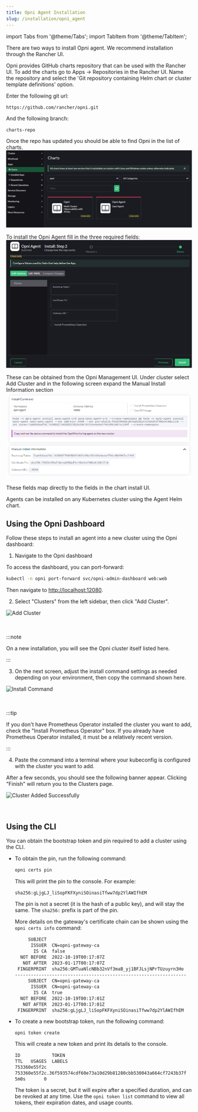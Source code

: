 ```yaml
---
title: Opni Agent Installation
slug: /installation/opni_agent
---
```

import Tabs from '@theme/Tabs';
import TabItem from '@theme/TabItem';

There are two ways to install Opni agent. We recommend installation through the Rancher UI.

<Tabs>
<TabItem value="rancher" label="Installation using Rancher UI" default>
Opni provides GitHub charts repository that can be used with the Rancher UI.  To add the charts go to Apps -> Repositories in the Rancher UI.  Name the repository and select the 'Git repository containing Helm chart or cluster template definitions' option.

Enter the following git url:
```
https://github.com/rancher/opni.git
```

And the following branch:
```
charts-repo
```

Once the repo has updated you should be able to find Opni in the list of charts.
![Opni Charts](/img/opnicharts.png)

 To install the Opni Agent fill in the three required fields:
 ![Opni Agent](/img/opniagentchart.png)

These can be obtained from the Opni Management UI.  Under cluster select Add Cluster and in the following screen expand the Manual Install Information section
 ![Add cluster](/img/addcluster.png)

 These fields map directly to the fields in the chart install UI.

</TabItem>
<TabItem value="helm" label="Installation using Helm">

Agents can be installed on any Kubernetes cluster using the Agent Helm chart.

## Using the Opni Dashboard

Follow these steps to install an agent into a new cluster using the Opni dashboard:

1. Navigate to the Opni dashboard

  To access the dashboard, you can port-forward:

  ```bash
  kubectl -n opni port-forward svc/opni-admin-dashboard web:web
  ```
  Then navigate to [http://localhost:12080](http://localhost:12080).


2. Select "Clusters" from the left sidebar, then click "Add Cluster".

  <div className="image-border">
    <img
      src={require('/img/installation/add-cluster.png').default} 
      alt="Add Cluster"
    />
  </div>

  <br />
  <br />

  :::note

  On a new installation, you will see the Opni cluster itself listed here.

  :::

3. On the next screen, adjust the install command settings as needed depending on your environment, then copy the command shown here.

  <div className="image-border">
    <img
      src={require('/img/installation/install-command.png').default} 
      alt="Install Command"
    />
  </div>

  
  <br />
  <br />

  :::tip

  If you don't have Prometheus Operator installed the cluster you want to add, check the "Install Prometheus Operator" box. If you already have Prometheus Operator installed, it must be a relatively recent version.

  :::

4. Paste the command into a terminal where your kubeconfig is configured with the cluster you want to add.

  After a few seconds, you should see the following banner appear. Clicking "Finish" will return you to the Clusters page.

  <div className="image-border">
    <img
      src={require('/img/installation/install-success.png').default} 
      alt="Cluster Added Successfully"
    />
  </div>

  <br />
  <br />

## Using the CLI

You can obtain the bootstrap token and pin required to add a cluster using the CLI.

- To obtain the pin, run the following command:

  ```bash
  opni certs pin
  ```

  This will print the pin to the console. For example:

  ```
  sha256:gLjgLJ_liSopFKFXyniSOinasiTfww7dp2YlAWIfhEM 
  ```

  The pin is not a secret (it is the hash of a public key), and will stay the same. The `sha256:` prefix is part of the pin.

  More details on the gateway's certificate chain can be shown using the `opni certs info` command:

  ```
       SUBJECT                                                     
        ISSUER  CN=opni-gateway-ca                                 
         IS CA  false                                              
    NOT BEFORE  2022-10-19T00:17:07Z                               
     NOT AFTER  2023-01-17T00:17:07Z                               
   FINGERPRINT  sha256:GMTuaNlcNBb32nVf3maB_yj1BFJLsjNPrTUzuyrn3Ho 
  -----------------------------------------------------------------
       SUBJECT  CN=opni-gateway-ca                                 
        ISSUER  CN=opni-gateway-ca                                 
         IS CA  true                                               
    NOT BEFORE  2022-10-19T00:17:01Z                               
     NOT AFTER  2023-01-17T00:17:01Z                               
   FINGERPRINT  sha256:gLjgLJ_liSopFKFXyniSOinasiTfww7dp2YlAWIfhEM 
  ```

- To create a new bootstrap token, run the following command:

  ```
  opni token create
  ```

  This will create a new token and print its details to the console. 

  ```
  ID            TOKEN                                                              TTL   USAGES  LABELS 
  753360e55f2c  753360e55f2c.36f593574cdf60e73a10d29b81280cbb530043a664cf7243b37f  5m0s       0         
  ```
  
  The token is a secret, but it will expire after a specified duration, and can be revoked at any time. Use the `opni token list` command to view all tokens, their expiration dates, and usage counts.

</TabItem>
</Tabs>